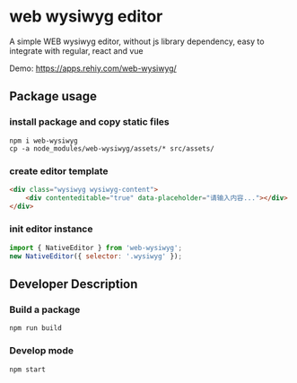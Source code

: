 # web wysiwyg editor

A simple WEB wysiwyg editor, without js library dependency, easy to integrate with regular, react and vue


Demo: https://apps.rehiy.com/web-wysiwyg/

## Package usage

### install package and copy static files

```shell
npm i web-wysiwyg
cp -a node_modules/web-wysiwyg/assets/* src/assets/
```

### create editor template

```html
<div class="wysiwyg wysiwyg-content">
    <div contenteditable="true" data-placeholder="请输入内容..."></div>
</div>
```

### init editor instance

```js
import { NativeEditor } from 'web-wysiwyg';
new NativeEditor({ selector: '.wysiwyg' });
```

## Developer Description

### Build a package

```shell
npm run build
```

### Develop mode

```shell
npm start
```
